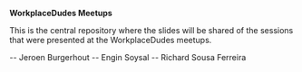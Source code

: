 **WorkplaceDudes Meetups**

This is the central repository where the slides will be shared of the sessions that were presented at the WorkplaceDudes meetups.

-- Jeroen Burgerhout
-- Engin Soysal
-- Richard Sousa Ferreira
